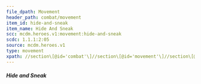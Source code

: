 ```yaml
---
file_dpath: Movement
header_path: combat/movement
item_id: hide-and-sneak
item_name: Hide And Sneak
scc: mcdm.heroes.v1:movement:hide-and-sneak
scdc: 1.1.1:2:05
source: mcdm.heroes.v1
type: movement
xpath: //section\[@id='combat'\]//section\[@id='movement'\]//section\[@class='level5'\]
---
```


##### Hide and Sneak
